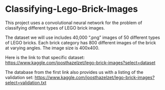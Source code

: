 # Classifying-Lego-Brick-Images
This project uses a convolutional neural network for the problem of classifying different types of LEGO brick images.

The dataset we will use includes 40,000 “.png” images of 50 different types of LEGO bricks.
Each brick category has 800 different images of the brick at varying angles. The image size is
400x400.

Here is the link to that specific dataset:
https://www.kaggle.com/joosthazelzet/lego-brick-images?select=dataset

The database from the first link also provides us with a listing of the validation set:
https://www.kaggle.com/joosthazelzet/lego-brick-images?select=validation.txt
